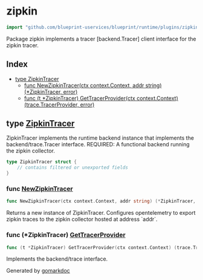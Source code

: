 <!-- Code generated by gomarkdoc. DO NOT EDIT -->

# zipkin

```go
import "github.com/blueprint-uservices/blueprint/runtime/plugins/zipkin"
```

Package zipkin implements a tracer \[backend.Tracer\] client interface for the zipkin tracer.

## Index

- [type ZipkinTracer](<#ZipkinTracer>)
  - [func NewZipkinTracer\(ctx context.Context, addr string\) \(\*ZipkinTracer, error\)](<#NewZipkinTracer>)
  - [func \(t \*ZipkinTracer\) GetTracerProvider\(ctx context.Context\) \(trace.TracerProvider, error\)](<#ZipkinTracer.GetTracerProvider>)


<a name="ZipkinTracer"></a>
## type [ZipkinTracer](<https://github.com/Blueprint-uServices/blueprint/blob/main/runtime/plugins/zipkin/trace.go#L14-L16>)

ZipkinTracer implements the runtime backend instance that implements the backend/trace.Tracer interface. REQUIRED: A functional backend running the zipkin collector.

```go
type ZipkinTracer struct {
    // contains filtered or unexported fields
}
```

<a name="NewZipkinTracer"></a>
### func [NewZipkinTracer](<https://github.com/Blueprint-uServices/blueprint/blob/main/runtime/plugins/zipkin/trace.go#L20>)

```go
func NewZipkinTracer(ctx context.Context, addr string) (*ZipkinTracer, error)
```

Returns a new instance of ZipkinTracer. Configures opentelemetry to export zipkin traces to the zipkin collector hosted at address \`addr\`.

<a name="ZipkinTracer.GetTracerProvider"></a>
### func \(\*ZipkinTracer\) [GetTracerProvider](<https://github.com/Blueprint-uServices/blueprint/blob/main/runtime/plugins/zipkin/trace.go#L33>)

```go
func (t *ZipkinTracer) GetTracerProvider(ctx context.Context) (trace.TracerProvider, error)
```

Implements the backend/trace interface.

Generated by [gomarkdoc](<https://github.com/princjef/gomarkdoc>)
